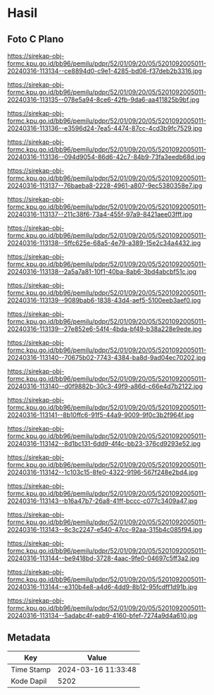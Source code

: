 # Hasil

## Foto C Plano

https://sirekap-obj-formc.kpu.go.id/bb96/pemilu/pdpr/52/01/09/20/05/5201092005011-20240316-113134--ce8894d0-c9e1-4285-bd06-f37deb2b3316.jpg

https://sirekap-obj-formc.kpu.go.id/bb96/pemilu/pdpr/52/01/09/20/05/5201092005011-20240316-113135--078e5a94-8ce6-42fb-9da6-aa411825b9bf.jpg

https://sirekap-obj-formc.kpu.go.id/bb96/pemilu/pdpr/52/01/09/20/05/5201092005011-20240316-113136--e3596d24-7ea5-4474-87cc-4cd3b9fc7529.jpg

https://sirekap-obj-formc.kpu.go.id/bb96/pemilu/pdpr/52/01/09/20/05/5201092005011-20240316-113136--094d9054-86d6-42c7-84b9-73fa3eedb68d.jpg

https://sirekap-obj-formc.kpu.go.id/bb96/pemilu/pdpr/52/01/09/20/05/5201092005011-20240316-113137--76baeba8-2228-4961-a807-9ec5380358e7.jpg

https://sirekap-obj-formc.kpu.go.id/bb96/pemilu/pdpr/52/01/09/20/05/5201092005011-20240316-113137--211c38f6-73a4-455f-97a9-8421aee03fff.jpg

https://sirekap-obj-formc.kpu.go.id/bb96/pemilu/pdpr/52/01/09/20/05/5201092005011-20240316-113138--5ffc625e-68a5-4e79-a389-15e2c34a4432.jpg

https://sirekap-obj-formc.kpu.go.id/bb96/pemilu/pdpr/52/01/09/20/05/5201092005011-20240316-113138--2a5a7a81-10f1-40ba-8ab6-3bd4abcbf51c.jpg

https://sirekap-obj-formc.kpu.go.id/bb96/pemilu/pdpr/52/01/09/20/05/5201092005011-20240316-113139--9089bab6-1838-43d4-aef5-5100eeb3aef0.jpg

https://sirekap-obj-formc.kpu.go.id/bb96/pemilu/pdpr/52/01/09/20/05/5201092005011-20240316-113139--27e852e6-54f4-4bda-bf49-b38a228e9ede.jpg

https://sirekap-obj-formc.kpu.go.id/bb96/pemilu/pdpr/52/01/09/20/05/5201092005011-20240316-113140--70675b02-7743-4384-ba8d-9ad04ec70202.jpg

https://sirekap-obj-formc.kpu.go.id/bb96/pemilu/pdpr/52/01/09/20/05/5201092005011-20240316-113140--d0f9882b-30c3-49f9-a86d-c66e4d7b2122.jpg

https://sirekap-obj-formc.kpu.go.id/bb96/pemilu/pdpr/52/01/09/20/05/5201092005011-20240316-113141--8b10ffc6-91f5-44a9-9009-9f0c3b2f964f.jpg

https://sirekap-obj-formc.kpu.go.id/bb96/pemilu/pdpr/52/01/09/20/05/5201092005011-20240316-113142--8d1bc131-6dd9-4f4c-bb23-376cd9293e52.jpg

https://sirekap-obj-formc.kpu.go.id/bb96/pemilu/pdpr/52/01/09/20/05/5201092005011-20240316-113142--1c103c15-8fe0-4322-9196-567f248e2bd4.jpg

https://sirekap-obj-formc.kpu.go.id/bb96/pemilu/pdpr/52/01/09/20/05/5201092005011-20240316-113143--b16a47b7-26a8-41ff-bccc-c077c3409a47.jpg

https://sirekap-obj-formc.kpu.go.id/bb96/pemilu/pdpr/52/01/09/20/05/5201092005011-20240316-113143--8c3c2247-e540-47cc-92aa-315b4c085f94.jpg

https://sirekap-obj-formc.kpu.go.id/bb96/pemilu/pdpr/52/01/09/20/05/5201092005011-20240316-113144--be9418bd-3728-4aac-9fe0-04697c5ff3a2.jpg

https://sirekap-obj-formc.kpu.go.id/bb96/pemilu/pdpr/52/01/09/20/05/5201092005011-20240316-113144--e310b4e8-a4d6-4dd9-8b12-95fcdff1d91b.jpg

https://sirekap-obj-formc.kpu.go.id/bb96/pemilu/pdpr/52/01/09/20/05/5201092005011-20240316-113134--5adabc4f-eab9-4160-bfef-7274a9d4a610.jpg


## Metadata

| Key        | Value               |
| ---------- | ------------------- |
| Time Stamp | 2024-03-16 11:33:48 |
| Kode Dapil | 5202                |



